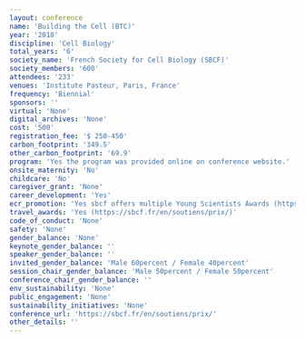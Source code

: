 ```yaml
---
layout: conference 
name: 'Building the Cell (BTC)'
year: '2018'
discipline: 'Cell Biology'
total_years: '6'
society_name: 'French Society for Cell Biology (SBCF)'
society_members: '600'
attendees: '233'
venues: 'Institute Pasteur, Paris, France'
frequency: 'Biennial'
sponsors: ''
virtual: 'None'
digital_archives: 'None'
cost: '500'
registration_fee: '$ 250-450'
carbon_footprint: '349.5'
other_carbon_footprint: '69.9'
program: 'Yes the program was provided online on conference website.'
onsite_maternity: 'No'
childcare: 'No'
caregiver_grant: 'None'
career_development: 'Yes'
ecr_promotion: 'Yes sbcf offers multiple Young Scientists Awards (https://sbcf.fr/en/soutiens/prix/)'
travel_awards: 'Yes (https://sbcf.fr/en/soutiens/prix/)'
code_of_conduct: 'None'
safety: 'None'
gender_balance: 'None'
keynote_gender_balance: ''
speaker_gender_balance: ''
invited_gender_balance: 'Male 60percent / Female 40percent'
session_chair_gender_balance: 'Male 50percent / Female 50percent'
conference_chair_gender_balance: ''
env_sustainability: 'None'
public_engagement: 'None'
sustainability_initiatives: 'None'
conference_url: 'https://sbcf.fr/en/soutiens/prix/'
other_details: ''
---
```

